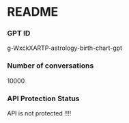 # README
### GPT ID
 g-WxckXARTP-astrology-birth-chart-gpt
### Number of conversations
 10000
### API Protection Status
API is not protected !!!!
